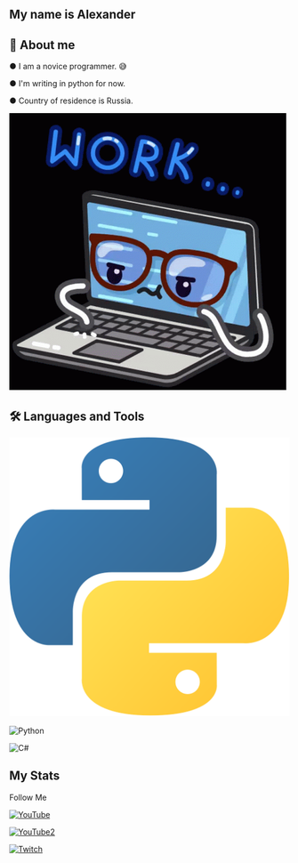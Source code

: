 ﻿## My name is Alexander

## 🤖 About me

● I am a novice programmer. 😅

● I'm writing in python for now. 

● Country of residence is Russia.


![Header](https://github.com/Komorif/Komorif/blob/main/assets/work-computer.gif)

## 🛠️ Languages and Tools

![Python](https://github.com/Komorif/Komorif/blob/main/assets/python.png)

![Python](https://img.shields.io/badge/-Python-090909?style=for-the-badge&logo=Python&logoColor=DCEB35)

![C#](https://img.shields.io/badge/-C#-090909?style=for-the-badge&logo=C%2b%2b&logoColor=DCEB35)


## My Stats

Follow Me

[![YouTube](https://img.shields.io/badge/-YouTube-090909?style=for-the-badge&logo=YouTube&logoColor=FE1901)](https://www.youtube.com/channel/UC9EJAIYe4sL0iGB_huHTqHw)

[![YouTube2](https://img.shields.io/badge/-YouTube2-090909?style=for-the-badge&logo=YouTube&logoColor=FE1901)](https://www.youtube.com/channel/UCb2GlPOgqB_VpWTvQM_dzKg)

[![Twitch](https://img.shields.io/badge/-Twitch-090909?style=for-the-badge&logo=YouTube&logoColor=B03AFF)](https://www.twitch.tv/komorifn)